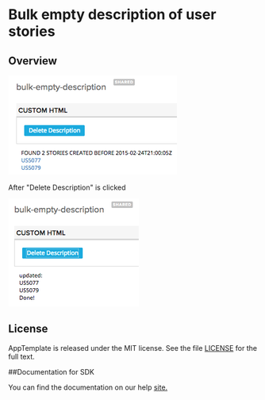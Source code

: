 Bulk empty description of user stories
=========================

## Overview

![](pic1.png)

After "Delete Description" is clicked

![](pic2.png)

## License

AppTemplate is released under the MIT license.  See the file [LICENSE](./LICENSE) for the full text.

##Documentation for SDK

You can find the documentation on our help [site.](https://help.rallydev.com/apps/2.0/doc/)
